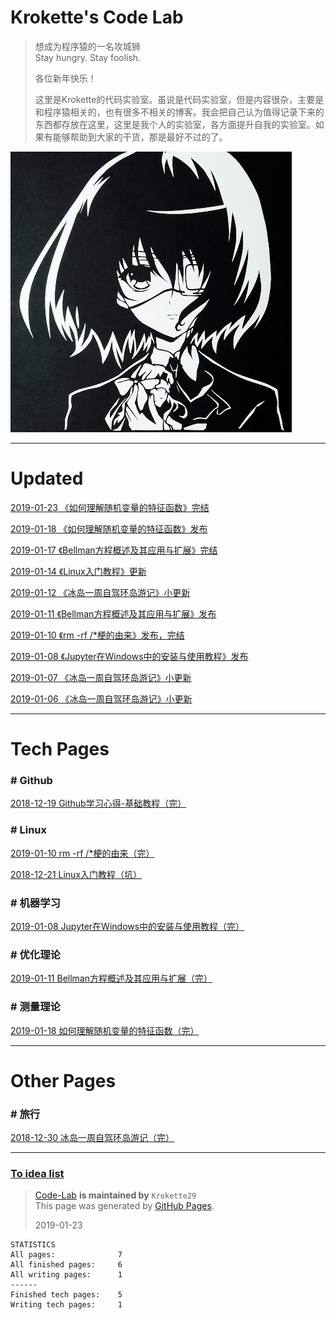 # Krokette's Code Lab
> 想成为程序猿的一名攻城狮  
> Stay hungry. Stay foolish.  
> 
> 各位新年快乐！  
> 
> 这里是Krokette的代码实验室。虽说是代码实验室，但是内容很杂，主要是和程序猿相关的，也有很多不相关的博客。我会把自己认为值得记录下来的东西都存放在这里，这里是我个人的实验室，各方面提升自我的实验室。如果有能够帮助到大家的干货，那是最好不过的了。

![](Pictures/Main/Surface.jpg)  

----------

# Updated
[2019-01-23 《如何理解随机变量的特征函数》完结](20190118_如何理解随机变量的特征函数.md)

[2019-01-18 《如何理解随机变量的特征函数》发布](20190118_如何理解随机变量的特征函数.md)

[2019-01-17 《Bellman方程概述及其应用与扩展》完结](20190111_Bellman方程概述及其应用与扩展.md)

[2019-01-14 《Linux入门教程》更新](20181221_Linux入门教程.md)

[2019-01-12 《冰岛一周自驾环岛游记》小更新](20181230_冰岛一周自驾环岛游记.md)

[2019-01-11 《Bellman方程概述及其应用与扩展》发布](20190111_Bellman方程概述及其应用与扩展.md)

[2019-01-10 《rm -rf /*梗的由来》发布，完结](20190103_rm-rf杆星梗的由来.md)

[2019-01-08 《Jupyter在Windows中的安装与使用教程》发布](20190108_Jupyter在Windows中的安装与使用教程.md)

[2019-01-07 《冰岛一周自驾环岛游记》小更新](20181230_冰岛一周自驾环岛游记.md)

[2019-01-06 《冰岛一周自驾环岛游记》小更新](20181230_冰岛一周自驾环岛游记.md)

----------

# Tech Pages

### # Github
[2018-12-19 Github学习心得-基础教程（完）](20181219_Github学习心得-基础教程.md)

### # Linux
[2019-01-10 rm -rf /*梗的由来（完）](20190103_rm-rf杆星梗的由来.md)

[2018-12-21 Linux入门教程（坑）](20181221_Linux入门教程.md)

### # 机器学习
[2019-01-08 Jupyter在Windows中的安装与使用教程（完）](20190108_Jupyter在Windows中的安装与使用教程.md)

### # 优化理论
[2019-01-11 Bellman方程概述及其应用与扩展（完）](20190111_Bellman方程概述及其应用与扩展.md)

### # 测量理论
[2019-01-18 如何理解随机变量的特征函数（完）](20190118_如何理解随机变量的特征函数.md)

----------

# Other Pages

### # 旅行
[2018-12-30 冰岛一周自驾环岛游记（完）](20181230_冰岛一周自驾环岛游记.md)

----------

### [To idea list](NewIdeas.md)

> [Code-Lab](https://github.com/Krokette29/Code-Lab) **is maintained by** `Krokette29`  
> This page was generated by [GitHub Pages](https://pages.github.com/).  
> 
> 2019-01-23  

	STATISTICS
	All pages:              7
	All finished pages:     6
	All writing pages:      1
	------
	Finished tech pages:    5
	Writing tech pages:     1